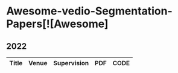 # Awesome-vedio-Segmentation-Papers[![Awesome]

## 2022
| Title | Venue | Supervision | PDF | CODE |
| :-----|:-----:|:---:|:---:|:----:|
